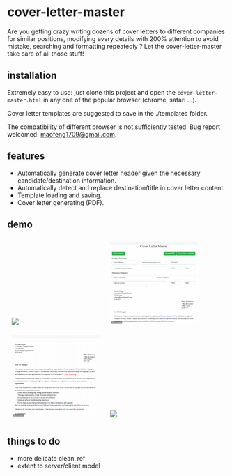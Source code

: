 # cover-letter-master

Are you getting crazy writing dozens of cover letters to different companies for similar positions, modifying every details with 200% attention to avoid mistake, searching and formatting repeatedly ? Let the cover-letter-master take care of all those stuff! 

## installation

Extremely easy to use: just clone this project and open the `cover-letter-master.html` in any one of the popular browser (chrome, safari ...).

Cover letter templates are suggested to save in the ./templates folder.

The compatibility of different browser is not sufficiently tested. Bug report welcomed: maofeng1709@gmail.com.

## features

- Automatically generate cover letter header given the necessary candidate/destination information.
- Automatically detect and replace destination/title in cover letter content.
- Template loading and saving.
- Cover letter generating (PDF).


## demo
<img src="./upload.gif" width="40%" style="margin:10px;display:inline-block">
<img src="./change_destination.gif" width="40%" style="margin:10px;display:inline-block">
<img src="./edit.gif" width="40%" style="margin:10px;display:inline-block">
<img src="./download.gif" width="40%" style="margin:10px;display:inline-block">

## things to do

- more delicate clean_ref
- extent to server/client model
